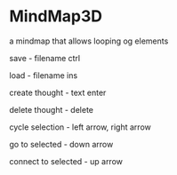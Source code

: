 # MindMap3D

a mindmap that allows looping og elements

save                 - filename ctrl 
  
load                 - filename ins
  
create thought       - text enter
  
delete thought       - delete

cycle selection      - left arrow, right arrow

go to selected       - down arrow

connect to selected  - up arrow
